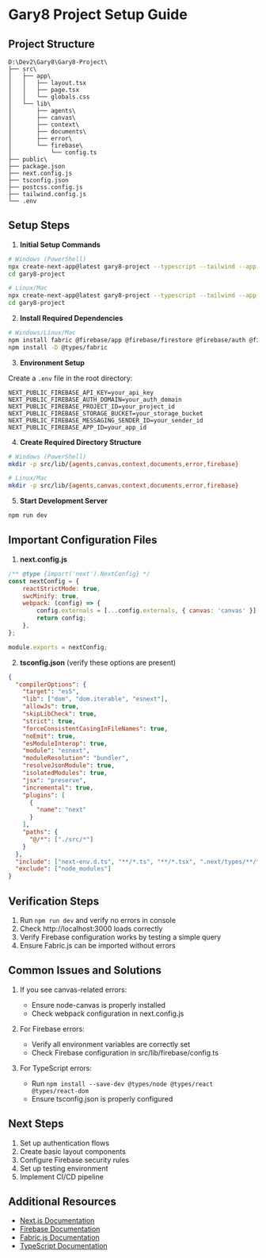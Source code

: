 # Gary8 Project Setup Guide

## Project Structure

```
D:\Dev2\Gary8\Gary8-Project\
├── src\
│   ├── app\
│   │   ├── layout.tsx
│   │   ├── page.tsx
│   │   └── globals.css
│   └── lib\
│       ├── agents\
│       ├── canvas\
│       ├── context\
│       ├── documents\
│       ├── error\
│       └── firebase\
│           └── config.ts
├── public\
├── package.json
├── next.config.js
├── tsconfig.json
├── postcss.config.js
├── tailwind.config.js
└── .env
```

## Setup Steps

1. **Initial Setup Commands**

```bash
# Windows (PowerShell)
npx create-next-app@latest gary8-project --typescript --tailwind --app --src-dir
cd gary8-project

# Linux/Mac
npx create-next-app@latest gary8-project --typescript --tailwind --app --src-dir
cd gary8-project
```

2. **Install Required Dependencies**

```bash
# Windows/Linux/Mac
npm install fabric @firebase/app @firebase/firestore @firebase/auth @firebase/storage
npm install -D @types/fabric
```

3. **Environment Setup**

Create a `.env` file in the root directory:

```plaintext
NEXT_PUBLIC_FIREBASE_API_KEY=your_api_key
NEXT_PUBLIC_FIREBASE_AUTH_DOMAIN=your_auth_domain
NEXT_PUBLIC_FIREBASE_PROJECT_ID=your_project_id
NEXT_PUBLIC_FIREBASE_STORAGE_BUCKET=your_storage_bucket
NEXT_PUBLIC_FIREBASE_MESSAGING_SENDER_ID=your_sender_id
NEXT_PUBLIC_FIREBASE_APP_ID=your_app_id
```

4. **Create Required Directory Structure**

```bash
# Windows (PowerShell)
mkdir -p src/lib/{agents,canvas,context,documents,error,firebase}

# Linux/Mac
mkdir -p src/lib/{agents,canvas,context,documents,error,firebase}
```

5. **Start Development Server**

```bash
npm run dev
```

## Important Configuration Files

1. **next.config.js**
```javascript
/** @type {import('next').NextConfig} */
const nextConfig = {
    reactStrictMode: true,
    swcMinify: true,
    webpack: (config) => {
        config.externals = [...config.externals, { canvas: 'canvas' }];
        return config;
    },
};

module.exports = nextConfig;
```

2. **tsconfig.json** (verify these options are present)
```json
{
  "compilerOptions": {
    "target": "es5",
    "lib": ["dom", "dom.iterable", "esnext"],
    "allowJs": true,
    "skipLibCheck": true,
    "strict": true,
    "forceConsistentCasingInFileNames": true,
    "noEmit": true,
    "esModuleInterop": true,
    "module": "esnext",
    "moduleResolution": "bundler",
    "resolveJsonModule": true,
    "isolatedModules": true,
    "jsx": "preserve",
    "incremental": true,
    "plugins": [
      {
        "name": "next"
      }
    ],
    "paths": {
      "@/*": ["./src/*"]
    }
  },
  "include": ["next-env.d.ts", "**/*.ts", "**/*.tsx", ".next/types/**/*.ts"],
  "exclude": ["node_modules"]
}
```

## Verification Steps

1. Run `npm run dev` and verify no errors in console
2. Check http://localhost:3000 loads correctly
3. Verify Firebase configuration works by testing a simple query
4. Ensure Fabric.js can be imported without errors

## Common Issues and Solutions

1. If you see canvas-related errors:
   - Ensure node-canvas is properly installed
   - Check webpack configuration in next.config.js

2. For Firebase errors:
   - Verify all environment variables are correctly set
   - Check Firebase configuration in src/lib/firebase/config.ts

3. For TypeScript errors:
   - Run `npm install --save-dev @types/node @types/react @types/react-dom`
   - Ensure tsconfig.json is properly configured

## Next Steps

1. Set up authentication flows
2. Create basic layout components
3. Configure Firebase security rules
4. Set up testing environment
5. Implement CI/CD pipeline

## Additional Resources

- [Next.js Documentation](https://nextjs.org/docs)
- [Firebase Documentation](https://firebase.google.com/docs)
- [Fabric.js Documentation](http://fabricjs.com/docs)
- [TypeScript Documentation](https://www.typescriptlang.org/docs)

